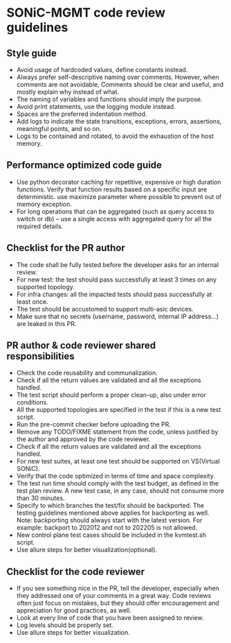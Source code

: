 # SONiC-MGMT code review guidelines

## Style guide
- Avoid usage of hardcoded values, define constants instead.
- Always prefer self-descriptive naming over comments. However, when comments are not avoidable, Comments should be clear and useful, and mostly explain why instead of what.
- The naming of variables and functions should imply the purpose.
- Avoid print statements, use the logging module instead.
- Spaces are the preferred indentation method.
- Add logs to indicate the state transitions, exceptions, errors, assertions, meaningful points, and so on.
- Logs to be contained and rotated, to avoid the exhaustion of the host memory.

## Performance optimized code guide
- Use python decorator caching for repetitive, expensive or high duration functions. Verify that function results based on a specific input are deterministic. use maximize parameter where possible to prevent out of memory exception.
- For long operations that can be aggregated (such as query access to switch or db) – use a single access with aggregated query for all the required details. 




## Checklist for the PR author
- The code shall be fully tested before the developer asks for an internal review.
- For new test: the test should pass successfully at least 3 times on any supported topology.
- For infra changes: all the impacted tests should pass successfully at least once.
- The test should be accustomed to support multi-asic devices.
- Make sure that no secrets (username, password, internal IP address...) are leaked in this PR.

## PR author & code reviewer shared responsibilities
- Check the code reusability and communalization.
- Check if all the return values are validated and all the exceptions handled.
- The test script should perform a proper clean-up, also under error conditions.
- All the supported topologies are specified in the test if this is a new test script.
- Run the pre-commit checker before uploading the PR.
- Remove any TODO/FIXME statement from the code, unless justified by the author and approved by the code reviewer.
- Check if all the return values are validated and all the exceptions handled.
- For new test suites, at least one test should be supported on VS(Virtual SONiC).
- Verify that the code optimized in terms of time and space complexity.
- The test run time should comply with the test budget, as defined in the test plan review. A new test case, in any case, should not consume more than 30 minutes.
- Specify to which branches the test/fix should be backported. The testing guidelines mentioned above applies for backporting as well. Note: backporting should always start with the latest version. For example: backport to 202012 and not to 202205 is not allowed.
- New control plane test cases should be included in the kvmtest.sh script.
- Use allure steps for better visualization(optional).

## Checklist for the code reviewer
- If you see something nice in the PR, tell the developer, especially when they addressed one of your comments in a great way. Code reviews often just focus on mistakes, but they should offer encouragement and appreciation for good practices, as well.
- Look at every line of code that you have been assigned to review.
- Log levels should be properly set.
- Use allure steps for better visualization.
